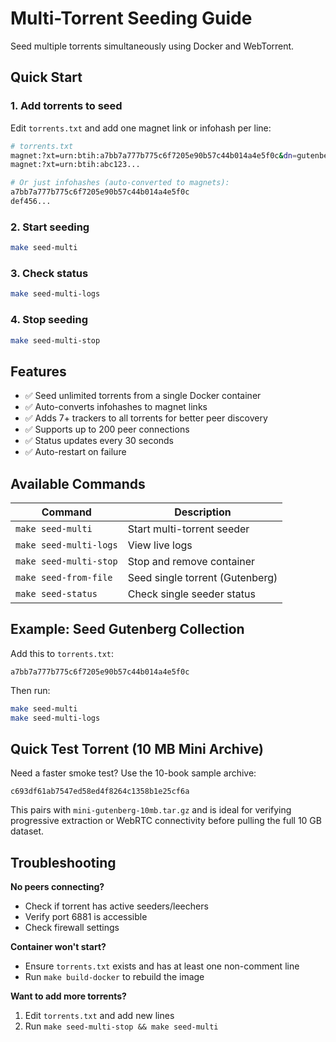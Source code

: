 # Multi-Torrent Seeding Guide

Seed multiple torrents simultaneously using Docker and WebTorrent.

## Quick Start

### 1. Add torrents to seed

Edit `torrents.txt` and add one magnet link or infohash per line:

```bash
# torrents.txt
magnet:?xt=urn:btih:a7bb7a777b775c6f7205e90b57c44b014a4e5f0c&dn=gutenberg-txt-files.tar.gz
magnet:?xt=urn:btih:abc123...

# Or just infohashes (auto-converted to magnets):
a7bb7a777b775c6f7205e90b57c44b014a4e5f0c
def456...
```

### 2. Start seeding

```bash
make seed-multi
```

### 3. Check status

```bash
make seed-multi-logs
```

### 4. Stop seeding

```bash
make seed-multi-stop
```

## Features

- ✅ Seed unlimited torrents from a single Docker container
- ✅ Auto-converts infohashes to magnet links
- ✅ Adds 7+ trackers to all torrents for better peer discovery
- ✅ Supports up to 200 peer connections
- ✅ Status updates every 30 seconds
- ✅ Auto-restart on failure

## Available Commands

| Command | Description |
|---------|-------------|
| `make seed-multi` | Start multi-torrent seeder |
| `make seed-multi-logs` | View live logs |
| `make seed-multi-stop` | Stop and remove container |
| `make seed-from-file` | Seed single torrent (Gutenberg) |
| `make seed-status` | Check single seeder status |

## Example: Seed Gutenberg Collection

Add this to `torrents.txt`:

```
a7bb7a777b775c6f7205e90b57c44b014a4e5f0c
```

Then run:

```bash
make seed-multi
make seed-multi-logs
```

## Quick Test Torrent (10 MB Mini Archive)

Need a faster smoke test? Use the 10-book sample archive:

```
c693df61ab7547ed58ed4f8264c1358b1e25cf6a
```

This pairs with `mini-gutenberg-10mb.tar.gz` and is ideal for verifying progressive extraction or WebRTC connectivity before pulling the full 10 GB dataset.

## Troubleshooting

**No peers connecting?**
- Check if torrent has active seeders/leechers
- Verify port 6881 is accessible
- Check firewall settings

**Container won't start?**
- Ensure `torrents.txt` exists and has at least one non-comment line
- Run `make build-docker` to rebuild the image

**Want to add more torrents?**
1. Edit `torrents.txt` and add new lines
2. Run `make seed-multi-stop && make seed-multi`
